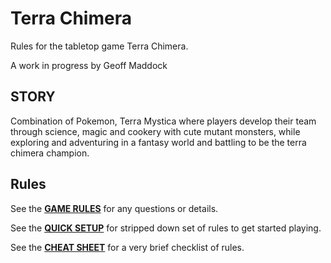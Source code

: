# Terra Chimera

Rules for the tabletop game Terra Chimera.

A work in progress by Geoff Maddock

## STORY
Combination of Pokemon, Terra Mystica where players develop their team through science, magic and cookery with cute mutant monsters,
while exploring and adventuring in a fantasy world and battling to be the terra chimera champion.
 
## Rules
See the **[GAME RULES](TerraChimera-GameRules.md)** for any questions or details.

See the **[QUICK SETUP](TerraChimera-QuickSetup.md)** for stripped down set of rules to get started playing.

See the **[CHEAT SHEET](TerraChimera-CheatSheet.md)** for a very brief checklist of rules.
